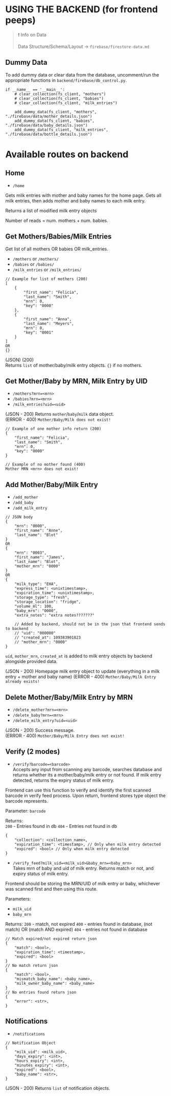 # USING THE BACKEND (for frontend peeps)

> ❗️ Info on Data
>
> Data Structure/Schema/Layout -> ```firebase/firestore-data.md```

## Dummy Data
To add dummy data or clear data from the database, uncomment/run the appropriate functions in ```backend/firebase/db_control.py```.

```
if __name__ == '__main__':
    # clear_collection(fs_client, "mothers")
    # clear_collection(fs_client, "babies")
    # clear_collection(fs_client, "milk_entries")

    add_dummy_data(fs_client, "mothers", "./firebase/data/mother_details.json")
    add_dummy_data(fs_client, "babies", "./firebase/data/baby_details.json")
    add_dummy_data(fs_client, "milk_entries", "./firebase/data/bottle_details.json")
```


# Available routes on backend

## Home
- ```/home```

Gets milk entries with mother and baby names for the home page. Gets all milk entries, then adds mother and baby names to each milk entry. 

Returns a list of modified milk entry objects

Number of reads = num. mothers + num. babies.

## Get Mothers/Babies/Milk Entries
Get list of all mothers OR babies OR milk_entries.
- ```/mothers``` or ```/mothers/```
- ```/babies``` or ```/babies/```
- ```/milk_entries``` or ```/milk_entries/```
```
// Example for list of mothers (200)
[
    {
        "first_name": "Felicia",
        "last_name": "Smith",
        "mrn": 0,
        "key": "0000"
    },
    {
        "first_name": "Anna",
        "last_name": "Meyers",
        "mrn": 0,
        "key": "0001"
    }
]
OR 
{}
```

(JSON) (200)  
Returns ```list``` of mother/baby/milk entry objects. ```{}``` if no mothers.

## Get Mother/Baby by MRN, Milk Entry by UID

- ```/mothers?mrn=<mrn>```
- ```/babies?mrn=<mrn>```
- ```/milk_entries?uid=<uid>```

(JSON - 200) Returns ```mother```/```baby```/```milk``` data object.  
(ERROR - 400) ```Mother/Baby/Milk does not exist!```

```
// Example of one mother info return (200)
{
    "first_name": "Felicia",
    "last_name": "Smith",
    "mrn": 0,
    "key": "0000"
}
```

```
// Example of no mother found (400)
Mother MRN <mrn> does not exist!
```

## Add Mother/Baby/Milk Entry
- ```/add_mother```
- ```/add_baby```
- ```/add_milk_entry```

```
// JSON body
{
    "mrn": "0000",
    "first_name": "Anne",
    "last_name": "Blot"
}
OR
{
    "mrn": "0003",
    "first_name": "James",
    "last_name": "Blot",
    "mother_mrn": "0000"
}
OR
{
    "milk_type": "EHA",
    "express_time": <unixtimestamp>,
    "expiration_time": <unixtimestamp>,
    "storage_type": "fresh",
    "storage_location": "fridge",
    "volume_ml": 100,
    "baby_mrn": "0000",
    "extra_notes": "extra notes???????"

    // Added by backend, should not be in the json that frontend sends to backend
    // "uid": "000000"
    // "created_at": 109383901823
    // "mother_mrn": "0000"
}
```

```uid```, ```mother_mrn```, ```created_at``` is added to milk entry objects by backend alongside provided data.

(JSON - 200) Homepage milk entry object to update (everything in a milk entry + mother and baby name)
(ERROR - 400) ```Mother/Baby/Milk Entry already exists!```

## Delete Mother/Baby/Milk Entry by MRN
- ```/delete_mother?mrn=<mrn>```
- ```/delete_baby?mrn=<mrn>```
- ```/delete_milk_entry?uid=<uid>```

(JSON - 200) Success message.  
(ERROR - 400) ```Mother/Baby/Milk Entry does not exist!```

## Verify (2 modes)
- ```/verify?barcode=<barcode>```  
Accepts any input from scanning any barcode, searches database and returns whether its a mother/baby/milk entry or not found. If milk entry detected, returns the expiry status of milk entry. 

Frontend can use this function to verify and identify the first scanned barcode in verify feed process. Upon return, frontend stores type object the barcode represents.

Parameter: ```barcode```

Returns:  
```200``` - Entries found in db
```404``` - Entries not found in db
```
{
    "collection": <collection_name>,
    "expiration_time": <timestamp>, // Only when milk entry detected
    "expired": <bool> // Only when milk entry detected
}
```

- ```/verify_feed?milk_uid=<milk_uid>&baby_mrn=<baby_mrn>```  
Takes mrn of baby and uid of milk entry. Returns match or not, and expiry status of milk entry.

Frontend should be storing the MRN/UID of milk entry or baby, whichever was scanned first and then using this route.

Parameters: 
- ```milk_uid```
- ```baby_mrn```

Returns:
```200``` - match, not expired
```400``` - entries found in database, (not match) OR (match AND expired)
```404``` - entries not found in database
```
// Match expired/not expired return json
{
    "match": <bool>,
    "expiration_time": <timestamp>,
    "expired": <bool>
}
// No match return json
{
    "match": <bool>,
    "mismatch_baby_name": <baby_name>,
    "milk_owner_baby_name": <baby_name>
}
// No entries found return json
{
    "error": <str>,
}
```
## Notifications

- ```/notifications```

```
// Notification Object
{
    "milk_uid": <milk_uid>,
    "days_expiry": <int>,
    "hours_expiry": <int>,
    "minutes_expiry": <int>,
    "expired": <bool>,
    "baby_name": <str>,
}
```

(JSON - 200) Returns ```list``` of notification objects.
